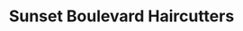 ---
title: "Sunset Boulevard Haircutters"
url: /newport/sunset-boulevard-haircutters/
shop: hairdresser
---